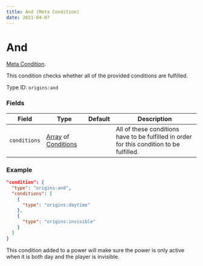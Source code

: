 ```yaml
---
title: And (Meta Condition)
date: 2021-04-07
---
```

# And

[Meta Condition](../meta_conditions.md).

This condition checks whether all of the provided conditions are fulfilled.

Type ID: `origins:and`

### Fields

Field  | Type | Default | Description
-------|------|---------|-------------
`conditions` | [Array](../data_types/array.md) of [Conditions](../conditions.md) | | All of these conditions have to be fulfilled in order for this condition to be fulfilled.

### Example

```json
"condition": {
  "type": "origins:and",
  "conditions": [
    {
      "type": "origins:daytime"
    },
    {      
      "type": "origins:invisible"
    }
  ]
}
```
This condition added to a power will make sure the power is only active when it is both day and the player is invisible.
